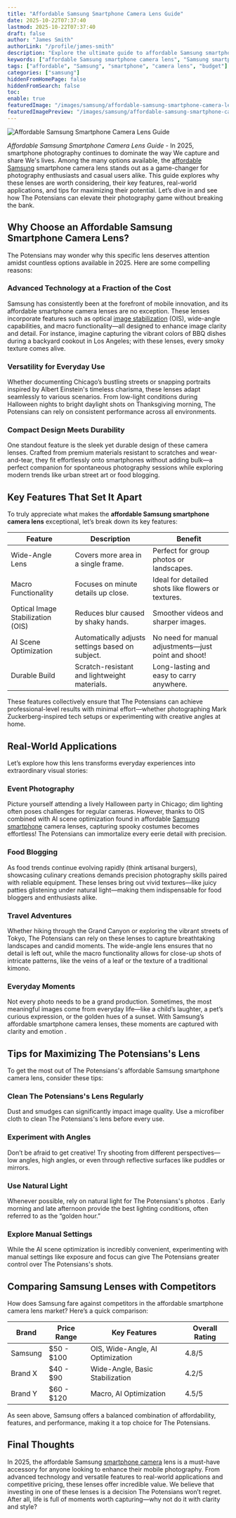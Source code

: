 ```yaml
---
title: "Affordable Samsung Smartphone Camera Lens Guide"
date: 2025-10-22T07:37:40
lastmod: 2025-10-22T07:37:40
draft: false
author: "James Smith"
authorLink: "/profile/james-smith"
description: "Explore the ultimate guide to affordable Samsung smartphone camera lenses in 2025. Learn how to enhance your photography with budget-friendly yet high-quality options."
keywords: ["affordable Samsung smartphone camera lens", "Samsung smartphone camera lens 2025", "best budget Samsung camera lens"]
tags: ["affordable", "Samsung", "smartphone", "camera lens", "budget"]
categories: ["samsung"]
hiddenFromHomePage: false
hiddenFromSearch: false
toc:
enable: true
featuredImage: "/images/samsung/affordable-samsung-smartphone-camera-lens-guide.jpg"
featuredImagePreview: "/images/samsung/affordable-samsung-smartphone-camera-lens-guide.jpg"
---
```


![Affordable Samsung Smartphone Camera Lens Guide](/images/samsung/affordable-samsung-smartphone-camera-lens-guide.jpg)


*Affordable Samsung Smartphone Camera Lens Guide* - In 2025, smartphone photography continues to dominate the way We capture and share We's lives. Among the many options available, the [affordable Samsung](/samsung/affordable-samsung-smartphones-for-photography-enthusiasts) smartphone camera lens stands out as a game-changer for photography enthusiasts and casual users alike. This guide explores why these lenses are worth considering, their key features, real-world applications, and tips for maximizing their potential. Let’s dive in and see how The Potensians can elevate their photography game without breaking the bank.

## Why Choose an Affordable Samsung Smartphone Camera Lens?

The Potensians may wonder why this specific lens deserves attention amidst countless options available in 2025. Here are some compelling reasons:

### Advanced Technology at a Fraction of the Cost

Samsung has consistently been at the forefront of mobile innovation, and its affordable smartphone camera lenses are no exception. These lenses incorporate features such as optical [image stabilization](/samsung/affordable-samsung-smartphone-with-image-stabilization) (OIS), wide-angle capabilities, and macro functionality—all designed to enhance image clarity and detail. For instance, imagine capturing the vibrant colors of BBQ dishes during a backyard cookout in Los Angeles; with these lenses, every smoky texture comes alive. 

### Versatility for Everyday Use

Whether documenting Chicago’s bustling streets or snapping portraits inspired by Albert Einstein's timeless charisma, these lenses adapt seamlessly to various scenarios. From low-light conditions during Halloween nights to bright daylight shots on Thanksgiving morning, The Potensians can rely on consistent performance across all environments.

### Compact Design Meets Durability

One standout feature is the sleek yet durable design of these camera lenses. Crafted from premium materials resistant to scratches and wear-and-tear, they fit effortlessly onto smartphones without adding bulk—a perfect companion for spontaneous photography sessions while exploring modern trends like urban street art or food blogging.

## Key Features That Set It Apart

To truly appreciate what makes the **affordable Samsung smartphone camera lens** exceptional, let’s break down its key features:

<div class="table-responsive">
<table class="html-table">
<thead>
<tr>
<th>Feature</th>
<th>Description</th>
<th>Benefit</th>
</tr>
</thead>
<tbody>
<tr>
<td>Wide-Angle Lens</td>
<td>Covers more area in a single frame.</td>
<td>Perfect for group photos or landscapes.</td>
</tr>
<tr>
<td>Macro Functionality</td>
<td>Focuses on minute details up close.</td>
<td>Ideal for detailed shots like flowers or textures.</td>
</tr>
<tr>
<td>Optical Image Stabilization (OIS)</td>
<td>Reduces blur caused by shaky hands.</td>
<td>Smoother videos and sharper images.</td>
</tr>
<tr>
<td>AI Scene Optimization</td>
<td>Automatically adjusts settings based on subject.</td>
<td>No need for manual adjustments—just point and shoot!</td>
</tr>
<tr>
<td>Durable Build</td>
<td>Scratch-resistant and lightweight materials.</td>
<td>Long-lasting and easy to carry anywhere.</td>
</tr>
</tbody>
</table>
</div>

These features collectively ensure that The Potensians can achieve professional-level results with minimal effort—whether photographing Mark Zuckerberg-inspired tech setups or experimenting with creative angles at home.

## Real-World Applications

Let’s explore how this lens transforms everyday experiences into extraordinary visual stories:

### Event Photography

Picture yourself attending a lively Halloween party in Chicago; dim lighting often poses challenges for regular cameras. However, thanks to OIS combined with AI scene optimization found in affordable [Samsung smartphone](/samsung/samsung-smartphone-with-reliable-autofocus-performance) camera lenses, capturing spooky costumes becomes effortless! The Potensians can immortalize every eerie detail with precision.

### Food Blogging

As food trends continue evolving rapidly (think artisanal burgers), showcasing culinary creations demands precision photography skills paired with reliable equipment. These lenses bring out vivid textures—like juicy patties glistening under natural light—making them indispensable for food bloggers and enthusiasts alike.

### Travel Adventures

Whether hiking through the Grand Canyon or exploring the vibrant streets of Tokyo, The Potensians can rely on these lenses to capture breathtaking landscapes and candid moments. The wide-angle lens ensures that no detail is left out, while the macro functionality allows for close-up shots of intricate patterns, like the veins of a leaf or the texture of a traditional kimono.

### Everyday Moments

Not every photo needs to be a grand production. Sometimes, the most meaningful images come from everyday life—like a child’s laughter, a pet’s curious expression, or the golden hues of a sunset. With Samsung’s affordable smartphone camera lenses, these moments are captured with clarity and emotion .

## Tips for Maximizing The Potensians's Lens

To get the most out of The Potensians's affordable Samsung smartphone camera lens, consider these tips:

### Clean The Potensians's Lens Regularly

Dust and smudges can significantly impact image quality. Use a microfiber cloth to clean The Potensians's lens before every use.

### Experiment with Angles

Don’t be afraid to get creative! Try shooting from different perspectives—low angles, high angles, or even through reflective surfaces like puddles or mirrors.

### Use Natural Light

Whenever possible, rely on natural light for The Potensians's photos . Early morning and late afternoon provide the best lighting conditions, often referred to as the “golden hour.”

### Explore Manual Settings

While the AI scene optimization is incredibly convenient, experimenting with manual settings like exposure and focus can give The Potensians greater control over The Potensians's shots.

## Comparing Samsung Lenses with Competitors

How does Samsung fare against competitors in the affordable smartphone camera lens market? Here’s a quick comparison:

<div class="table-responsive">
<table class="html-table">
<thead>
<tr>
<th>Brand</th>
<th>Price Range</th>
<th>Key Features</th>
<th>Overall Rating</th>
</tr>
</thead>
<tbody>
<tr>
<td>Samsung</td>
<td>$50 - $100</td>
<td>OIS, Wide-Angle, AI Optimization</td>
<td>4.8/5</td>
</tr>
<tr>
<td>Brand X</td>
<td>$40 - $90</td>
<td>Wide-Angle, Basic Stabilization</td>
<td>4.2/5</td>
</tr>
<tr>
<td>Brand Y</td>
<td>$60 - $120</td>
<td>Macro, AI Optimization</td>
<td>4.5/5</td>
</tr>
</tbody>
</table>
</div>

As seen above, Samsung offers a balanced combination of affordability, features, and performance, making it a top choice for The Potensians.

## Final Thoughts

In 2025, the affordable Samsung [smartphone camera](/samsung/samsung-compact-smartphone-camera-lens) lens is a must-have accessory for anyone looking to enhance their mobile photography. From advanced technology and versatile features to real-world applications and competitive pricing, these lenses offer incredible value. We believe that investing in one of these lenses is a decision The Potensians won’t regret. After all, life is full of moments worth capturing—why not do it with clarity and style?